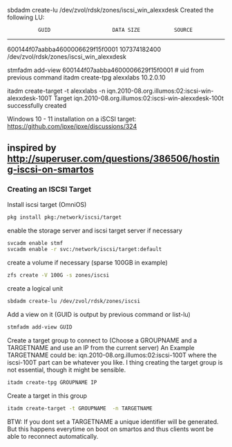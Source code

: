 sbdadm create-lu /dev/zvol/rdsk/zones/iscsi_win_alexxdesk
Created the following LU:

              GUID                    DATA SIZE           SOURCE
--------------------------------  -------------------  ----------------
600144f07aabba4600006629f15f0001  107374182400         /dev/zvol/rdsk/zones/iscsi_win_alexxdesk

stmfadm add-view 600144f07aabba4600006629f15f0001 # uid from previous command
itadm create-tpg alexxlabs 10.2.0.10

itadm create-target -t alexxlabs  -n iqn.2010-08.org.illumos:02:iscsi-win-alexxdesk-100T
Target iqn.2010-08.org.illumos:02:iscsi-win-alexxdesk-100t successfully created


Windows 10 - 11 installation on a iSCSI target: https://github.com/ipxe/ipxe/discussions/324

## inspired by http://superuser.com/questions/386506/hosting-iscsi-on-smartos
### Creating an ISCSI Target

Install iscsi target (OmniOS)
```bash
pkg install pkg:/network/iscsi/target
```

enable the storage server and iscsi target server if necessary

```bash
svcadm enable stmf
svcadm enable -r svc:/network/iscsi/target:default
```

create a volume if necessary (sparse 100GB in example)

```bash
zfs create -V 100G -s zones/iscsi
```

create a logical unit

```bash
sbdadm create-lu /dev/zvol/rdsk/zones/iscsi
```

Add a view on it (GUID is output by previous command or list-lu)

```bash
stmfadm add-view GUID
```

Create a target group to connect to (Choose a GROUPNAME and a TARGETNAME and use an IP from the current server) An Example TARGETNAME could be: iqn.2010-08.org.illumos:02:iscsi-100T where the iscsi-100T part can be whatever you like. I thing creating the target group is not essential, though it might be sensible.

```bash
itadm create-tpg GROUPNAME IP
```

Create a target in this group

```bash
itadm create-target -t GROUPNAME  -n TARGETNAME
```

BTW: If you dont set a TARGETNAME a unique identifier will be generated. But this happens everytime on boot on smartos and thus clients wont be able to reconnect automatically.

